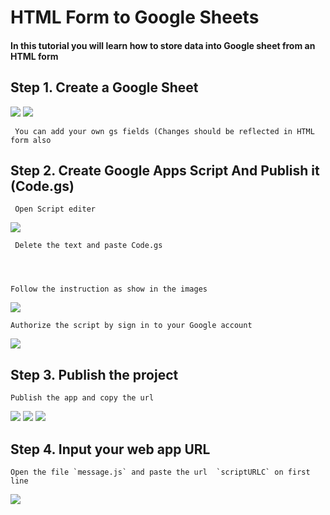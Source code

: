 # HTML Form to Google Sheets 

#### In this tutorial you will learn how to store data into Google sheet from an HTML form 

## Step 1. Create a  Google Sheet
![](https://github.com/thameemk612/HTML-form-to-google-sheet/blob/master/img/1.png)
![](https://github.com/thameemk612/HTML-form-to-google-sheet/blob/master/img/2.png)

     You can add your own gs fields (Changes should be reflected in HTML form also
     
## Step 2. Create  Google Apps Script And Publish it (Code.gs)
     Open Script editer
![](https://github.com/thameemk612/HTML-form-to-google-sheet/blob/master/img/3.png)

     Delete the text and paste Code.gs




    Follow the instruction as show in the images
 ![](https://github.com/thameemk612/HTML-form-to-google-sheet/blob/master/img/4.png)

    Authorize the script by sign in to your Google account
  ![](https://github.com/thameemk612/HTML-form-to-google-sheet/blob/master/img/5.png)




## Step 3. Publish the project 


    Publish the app and copy the url
![](https://github.com/thameemk612/HTML-form-to-google-sheet/blob/master/img/6.png)
![](https://github.com/thameemk612/HTML-form-to-google-sheet/blob/master/img/7.png)
![](https://github.com/thameemk612/HTML-form-to-google-sheet/blob/master/img/8.png)




## Step 4. Input your web app URL

    Open the file `message.js` and paste the url  `scriptURLC` on first line
    
![](https://github.com/thameemk612/HTML-form-to-google-sheet/blob/master/img/8.png)    
    
   
